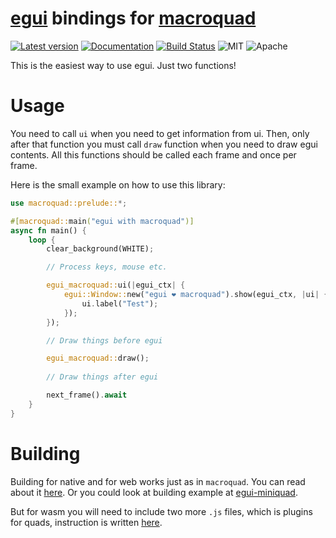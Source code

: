 # [egui](https://github.com/emilk/egui) bindings for [macroquad](https://github.com/not-fl3/macroquad)

[![Latest version](https://img.shields.io/crates/v/egui-macroquad.svg)](https://crates.io/crates/egui-macroquad)
[![Documentation](https://docs.rs/egui-macroquad/badge.svg)](https://docs.rs/egui-macroquad)
[![Build Status](https://github.com/optozorax/egui-macroquad/workflows/CI/badge.svg)](https://github.com/optozorax/egui-macroquad/actions?workflow=CI)
![MIT](https://img.shields.io/badge/license-MIT-blue.svg)
![Apache](https://img.shields.io/badge/license-Apache-blue.svg)

This is the easiest way to use egui. Just two functions!

# Usage

You need to call `ui` when you need to get information from ui. Then, only after that function you must call `draw` function when you need to draw egui contents. All this functions should be called each frame and once per frame.

Here is the small example on how to use this library: 
```rust 
use macroquad::prelude::*;

#[macroquad::main("egui with macroquad")]
async fn main() {
    loop {
        clear_background(WHITE);

        // Process keys, mouse etc.

        egui_macroquad::ui(|egui_ctx| {
            egui::Window::new("egui ❤ macroquad").show(egui_ctx, |ui| {
                ui.label("Test");
            });
        });

        // Draw things before egui

        egui_macroquad::draw();
        
        // Draw things after egui

        next_frame().await
    }
}
```

# Building

Building for native and for web works just as in `macroquad`. You can read about it [here](https://github.com/not-fl3/miniquad/#building-examples). Or you could look at building example at [egui-miniquad](https://github.com/not-fl3/egui-miniquad).

But for wasm you will need to include two more `.js` files, which is plugins for quads, instruction is written [here](https://github.com/optozorax/quad-url).